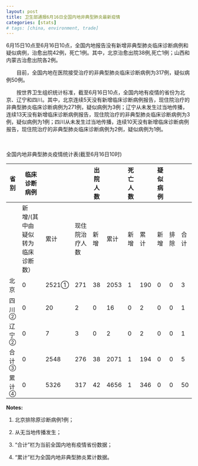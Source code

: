 ```yaml
---
layout: post
title: 卫生部通报6月16日全国内地非典型肺炎最新疫情
categories: [stats]
# tags: [china, environment, trade]
---
```


6月15日10点至6月16日10点，全国内地报告没有新增非典型肺炎临床诊断病例和疑似病例，治愈出院42例，死亡1例。其中，北京治愈出院38例,死亡1例；山西和内蒙古治愈出院各2例。

　　目前，全国内地在医院接受治疗的非典型肺炎临床诊断病例为317例，疑似病例50例。


　　按世界卫生组织统计标准，截至6月16日10点，全国内地有疫情的省份为北京、辽宁和四川。其中，北京连续5天没有新增临床诊断病例报告，现住院治疗的非典型肺炎临床诊断病例为271例，疑似病例为3例；辽宁从未发生过当地传播，连续13天没有新增临床诊断病例报告，现住院治疗的非典型肺炎临床诊断病例为3例，疑似病例为1例；四川从未发生过当地传播，连续10天没有新增临床诊断病例报告，现住院治疗的非典型肺炎临床诊断病例为2例，疑似病例为1例。

　　

全国内地非典型肺炎疫情统计表(截至6月16日10时)


| 省 别             | 临床诊断病例            |       |  | 出院人数 |      | 死亡人数 |     | 疑似病例 |    |    |
| --------------- | ----------------- | ----- | ------ | ---- | ---- | ---- | --- | ---- | -- | -- |
|                 | 新增/(其中由疑似转为临床诊断数） | 累计    | 现住院治疗人数     | 新增   | 累计   | 新增   | 累计  | 新增   | 排除 | 合计 |
| 北京              | 0                 | 2521① | 271    | 38   | 2053 | 1    | 190 | 0    | 0  | 3  |
| 四川<sup>②</sup>  | 0                 | 20    | 2      | 0    | 16   | 0    | 2   | 0    | 0  | 1  |
| 辽宁<sup>②</sup>  | 0                 | 7     | 3      | 0    | 2    | 0    | 2   | 0    | 0  | 1  |
| 合 计<sup>③</sup> | 0                 | 2548  | 276    | 38   | 2071 | 1    | 194 | 0    | 0  | 5  |
| 累 计<sup>④</sup> | 0                 | 5326  | 317    | 42   | 4656 | 1    | 346 | 0    | 0  | 50 |


**Notes:**
1. 北京排除原诊断病例1例；

2. 从无当地传播发生；

3. “合计”栏为当前全国内地有疫情省份数据；

4. “累计”栏为全国内地非典型肺炎累计数据。
